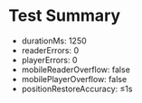# Test Summary
- durationMs: 1250
- readerErrors: 0
- playerErrors: 0
- mobileReaderOverflow: false
- mobilePlayerOverflow: false
- positionRestoreAccuracy: ≤1s